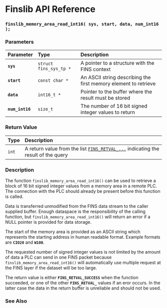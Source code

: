 # Finslib API Reference

### `finslib_memory_area_read_int16( sys, start, data, num_int16 );`

### Parameters

| Parameter | Type | Description |
| :--- | :--- | :--- |
|**`sys`**|`struct fins_sys_tp *`|A pointer to a structure with the FINS context|
|**`start`**|`const char *`|An ASCII string describing the first memory element to retrieve|
|**`data`**|`int16_t *`|Pointer to the buffer where the result must be stored|
|**`num_int16`**|`size_t`|The number of 16 bit signed integer values to return|

### Return Value

| Type | Description |
| :--- | :--- |
|`int`|A return value from the list [`FINS_RETVAL_...`](FINS_RETVAL.md) indicating the result of the query|

### Description

The function `finslib_memory_area_read_int16()` can be used to retrieve a block of 16 bit signed integer values from a memory
area in a remote PLC. The connection with the PLC should already be present before this function is called.

Data is transferred unmodified from the FINS data stream to the caller supplied buffer.
Enough dataspace is the responsibility of the calling function, but `finslib_memory_area_read_int16()`
will return an error if a NULL pointer is provided for data storage.

The start of the memory area is provided as an ASCII string which represents the starting address in human
readable format. Example formats are **`CIO20`** and **`W100`**.

The requested number of signed integer values is not limited by the amount of data a PLC can send in one FINS packet because
`finslib_memory_area_read_int16()` will automatically use multiple request at the FINS layer if the dataset will
be too large.

The return value is either **`FINS_RETVAL_SUCCESS`** when the function succeeded, or one of the other
**`FINS_RETVAL_`** values if an eror occurs. In the latter case the data in the return buffer is unreliable and
should not be used.

### See Also
